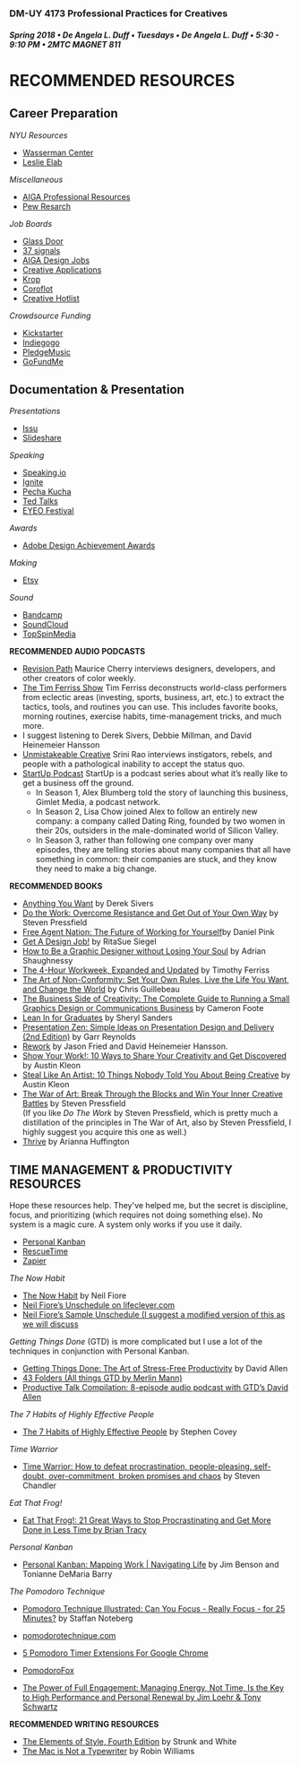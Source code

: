 ### DM-UY 4173 Professional Practices for Creatives
##### Spring 2018 • De Angela L. Duff • Tuesdays • De Angela L. Duff • 5:30 - 9:10 PM • 2MTC MAGNET 811

# RECOMMENDED RESOURCES

## Career Preparation

*NYU Resources*
* [Wasserman Center](https://www.nyu.edu/students/student-information-and-resources/career-development-and-jobs.html)
* [Leslie Elab](http://entrepreneur.nyu.edu/)

*Miscellaneous*
* [AIGA Professional Resources](http://www.aiga.org/professional-resources)
* [Pew Resarch](http://www.pewresearch.org/)

*Job Boards*
* [Glass Door](http://glassdoor.com)
* [37 signals](http://jobs.37signals.com ) 
* [AIGA Design Jobs](http://designjobs.aiga.org)
* [Creative Applications](http://www.creativeapplications.net/job-board)
* [Krop](http://www.krop.com)
* [Coroflot](http://www.coroflot.com/public/jobs_browse.asp)
* [Creative Hotlist](http://www.creativehotlist.com)

*Crowdsource Funding*
* [Kickstarter](http://kickstarter.com)
* [Indiegogo](http://www.indiegogo.com)
* [PledgeMusic](http://pledgemusic.com)
* [GoFundMe](http://gofundme.com)


## Documentation &amp; Presentation

_Presentations_
* [Issu](http://issuu.com)
* [Slideshare](http://slideshare.net)

_Speaking_
* [Speaking.io](http://speaking.io)
* [Ignite](http://www.ignitetalks.io)
* [Pecha Kucha](http://www.pechakucha.org)
* [Ted Talks](http://www.ted.com)
* [EYEO Festival](https://vimeo.com/eyeofestival)

_Awards_
* [Adobe Design Achievement Awards](http://www.adobeawards.com/us)

_Making_
* [Etsy](http://etsy.com)

_Sound_
* [Bandcamp](http://bandcamp.com)
* [SoundCloud](http://soundcloud.com)
* [TopSpinMedia](http://www.topspinmedia.com)


**RECOMMENDED AUDIO PODCASTS**

*   [Revision Path](https://itunes.apple.com/us/podcast/revision-path/id834173190?mt=2) Maurice Cherry interviews designers, developers, and other creators of color weekly.
*   [The Tim Ferriss Show](https://itunes.apple.com/us/podcast/the-tim-ferriss-show/id863897795?mt=2) Tim Ferriss deconstructs world-class performers from eclectic areas (investing, sports, business, art, etc.) to extract the tactics, tools, and routines you can use. This includes favorite books, morning routines, exercise habits, time-management tricks, and much more.
  * I suggest listening to Derek Sivers, Debbie Millman, and David Heinemeier Hansson
*   [Unmistakeable Creative](https://itunes.apple.com/us/podcast/unmistakable-creative/id352721366?mt=2) Srini Rao interviews instigators, rebels, and people with a pathological inability to accept the status quo.
*   [StartUp Podcast](https://itunes.apple.com/us/podcast/startup-podcast/id913805339?mt=2) StartUp is a podcast series about what it’s really like to get a business off the ground.
    *   In Season 1, Alex Blumberg told the story of launching this business, Gimlet Media, a podcast network.
    *   In Season 2, Lisa Chow joined Alex to follow an entirely new company: a company called Dating Ring, founded by two women in their 20s, outsiders in the male-dominated world of Silicon Valley.
    *   In Season 3, rather than following one company over many episodes, they are telling stories about many companies that all have something in common: their companies are stuck, and they know they need to make a big change.


**RECOMMENDED BOOKS**

* [Anything You Want](http://www.amazon.com/Anything-You-Want-Derek-Sivers/dp/1936719118/ref=sr_1_1?s=books&ie=UTF8&qid=1312561032&sr=1-1) by Derek Sivers 
* [Do the Work: Overcome Resistance and Get Out of Your Own Way](http://www.amazon.com/Do-Work-Overcome-Resistance-Your/dp/1936891379/ref=sr_1_1?ie=UTF8&qid=1440022776&sr=8-1&keywords=do+the+work) by Steven Pressfield
* [Free Agent Nation: The Future of Working for Yourself](https://www.amazon.com/Free-Agent-Nation-Working-Yourself/dp/0446678791/ref=asap_bc?ie=UTF8)by Daniel Pink 
* [Get A Design Job!](http://www.aiga.org/get-a-design-job) by RitaSue Siegel
* [How to Be a Graphic Designer without Losing Your Soul](https://www.amazon.com/Graphic-Designer-without-Losing-Expanded/dp/1568989830/ref=tmm_pap_swatch_0?_encoding=UTF8&qid=1516586778&sr=1-1-spell) by Adrian Shaughnessy 
* [The 4-Hour Workweek, Expanded and Updated](http://www.amazon.com/4-Hour-Workweek-Expanded-Updated-Cutting-Edge/dp/0307465357/ref=sr_1_2?s=books&ie=UTF8&qid=1312561321&sr=1-2) by Timothy Ferriss
* [The Art of Non-Conformity: Set Your Own Rules, Live the Life You Want, and Change the World](http://www.amazon.com/Art-Non-Conformity-Rules-Change-World/dp/0399536108/ref=sr_1_1?s=books&ie=UTF8&qid=1312561247&sr=1-1) by Chris Guillebeau
* [The Business Side of Creativity: The Complete Guide to Running a Small Graphics Design or Communications Business](https://www.amazon.com/Business-Side-Creativity-Comprehensive-Communications/dp/0393734005/ref=la_B00IMVP96O_1_1?s=books&ie=UTF8&qid=1516586595&sr=1-1) by Cameron Foote 
* [Lean In for Graduates](http://www.amazon.com/Lean-Graduates-Sheryl-Sandberg/dp/0385353677/ref=sr_1_1?ie=UTF8&qid=1442940600&sr=8-1&keywords=lean+in+for+graduates) by Sheryl Sanders 
* [Presentation Zen: Simple Ideas on Presentation Design and Delivery (2nd Edition)](http://www.amazon.com/Presentation-Zen-Simple-Delivery-Edition/dp/0321811984/ref=sr_1_4?ie=UTF8&qid=1358102885&sr=8-4&keywords=presentation+zen) by Garr Reynolds
* [Rework](https://www.amazon.com/Rework-Jason-Fried/dp/0307463745/ref=sr_1_1_twi_har_2?s=books&ie=UTF8&qid=1516586631&sr=1-1&keywords=rework) by Jason Fried and David Heinemeier Hansson.  
* [Show Your Work!: 10 Ways to Share Your Creativity and Get Discovered ](http://www.amazon.com/Show-Your-Work-Creativity-Discovered/dp/076117897X/ref=sr_1_1?ie=UTF8&qid=1440022873&sr=8-1&keywords=show+your+work) by Austin Kleon
* [Steal Like An Artist: 10 Things Nobody Told You About Being Creative](http://www.amazon.com/Steal-Like-Artist-Things-Creative/dp/0761169253/ref=sr_1_1?ie=UTF8&qid=1422468736&sr=8-1&keywords=steal+like+an+artist) by Austin Kleon
* [The War of Art: Break Through the Blocks and Win Your Inner Creative Battles](http://www.amazon.com/War-Art-Through-Creative-Battles/dp/0446691437/) by Steven Pressfield<br>(If you like *Do The Work* by Steven Pressfield, which is pretty much a distillation of the principles in The War of Art, also by Steven Pressfield, I highly suggest you acquire this one as well.)
* [Thrive](http://www.amazon.com/Thrive-Redefining-Success-Creating-Well-Being/dp/0804140863/ref=sr_1_1?ie=UTF8&qid=1442940637&sr=8-1&keywords=thrive+arianna+huffington) by Arianna Huffington 



## TIME MANAGEMENT & PRODUCTIVITY RESOURCES 

Hope these resources help. They've helped me, but the secret is discipline, focus, and prioritizing (which requires not doing something else). No system is a magic cure. A system only works if you use it daily.
* [Personal Kanban](http://www.personalkanban.com)
* [RescueTime](http://rescuetime.com) 
* [Zapier](http://zapier.com)


*The Now Habit*

* [The Now Habit](http://www.amazon.com/Now-Habit-Overcoming-Procrastination-Guilt-Free/dp/1585425524/ref=sr_1_1?ie=UTF8&qid=1420844824&sr=8-1&keywords=neil+fiore) by Neil Fiore
* [Neil Fiore’s Unschedule on lifeclever.com](http://www.lifeclever.com/how-to-unschedule-your-work-and-enjoy-guilt-free-play)
* [Neil Fiore’s Sample Unschedule (I suggest a modified version of this as we will discuss](http://www.neilfiore.com/nowhabit-schedule.shtml)

*Getting Things Done* (GTD) is more complicated but I use a lot of the techniques in conjunction with Personal Kanban.
* [Getting Things Done: The Art of Stress-Free Productivity](http://www.amazon.com/Getting-Things-Done-Stress-Free-Productivity/dp/0142000280/ref=sr_1_1?ie=UTF8&qid=1420844841&sr=8-1&keywords=getting+things+done) by David Allen
* [43 Folders (All things GTD by Merlin Mann)](http://www.43folders.com)
* [Productive Talk Compilation: 8-episode audio podcast with GTD’s David Allen](http://www.43folders.com/2006/11/28/productive-talk-comp)

*The 7 Habits of Highly Effective People*
* [The 7 Habits of Highly Effective People](http://www.amazon.com/7-Habits-Highly-Effective-People/dp/0935721800/ref=sr_1_2?ie=UTF8&qid=1420844862&sr=8-2&keywords=7+habits+of+highly+effective+people) by Stephen Covey

*Time Warrior*
* [Time Warrior: How to defeat procrastination, people-pleasing, self-doubt, over-commitment, broken promises and chaos](http://www.amazon.com/Time-Warrior-procrastination-people-pleasing-over-commitment/dp/1600250378/ref=sr_1_1?s=books&ie=UTF8&qid=1312385159&sr=1-1) by Steven Chandler

*Eat That Frog!*
* [Eat That Frog!: 21 Great Ways to Stop Procrastinating and Get More Done in Less Time by Brian Tracy](http://www.amazon.com/Eat-That-Frog-Great-Procrastinating/dp/1576754227/ref=sr_1_1?s=books&ie=UTF8&qid=1358357240&sr=1-1)

*Personal Kanban*
* [Personal Kanban: Mapping Work | Navigating Life](http://www.amazon.com/Personal-Kanban-Mapping-Work-Navigating/dp/1453802266/ref=sr_1_1?s=books&ie=UTF8&qid=1358043876&sr=1-1&keywords=personal+kanban) by Jim Benson and Tonianne DeMaria Barry 

*The Pomodoro Technique*
* [Pomodoro Technique Illustrated: Can You Focus - Really Focus - for
25 Minutes?](http://www.amazon.com/Pomodoro-Technique-Illustrated-Minutes-Pragmatic/dp/1934356506/ref=sr_1_1?s=books&ie=UTF8&qid=1358372303&sr=1-1) by Staffan Noteberg

* [pomodorotechnique.com](http://pomodorotechnique.com/)

* [5 Pomodoro Timer Extensions For Google Chrome](http://www.ilovefreesoftware.com/05/featured/pomodoro-timer-extensions-google-chrome.html)

* [PomodoroFox](https://addons.mozilla.org/en-US/firefox/addon/pomodorofox)

* [The Power of Full Engagement: Managing Energy, Not Time, Is the Key to High Performance and Personal Renewal by Jim Loehr & Tony Schwartz](http://www.amazon.com/The-Power-Full-Engagement-Performance/dp/0743226755/ref=sr_1_5?ie=UTF8&qid=1358355636&sr=8-5&keywords=tony+schwartz)


**RECOMMENDED WRITING RESOURCES**

* [The Elements of Style, Fourth Edition](http://www.amazon.com/Elements-Style-Fourth-William-Strunk/dp/020530902X/ref=sr_1_1?ie=UTF8&qid=1422276317&sr=8-1&keywords=stunk+and+whites+elements+of+style) by Strunk and White
* [The Mac is Not a Typewriter](http://www.amazon.com/Mac-Not-Typewriter-2nd/dp/0201782634/ref=sr_1_1?ie=UTF8&qid=1422276493&sr=8-1&keywords=the+mac+is+not+a+typewriter) by Robin Williams
